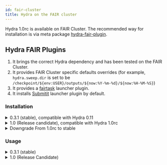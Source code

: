 ```yaml
---
id: fair-cluster
title: Hydra on the FAIR cluster
---
```


Hydra 1.0rc is available on FAIR Cluster. The recommended way for installation is via meta package [hydra-fair-plugin](https://github.com/fairinternal/hydra-fair-plugins).

## Hydra FAIR Plugins
1. It brings the correct Hydra dependency and has been tested on the FAIR Cluster.
2. It provides FAIR Cluster specific defaults overrides (for example, ```hydra.sweep.dir``` is set to be ```/checkpoint/${env:USER}/outputs/${now:%Y-%m-%d}/${now:%H-%M-%S}```)
3. It provides a [fairtask](https://github.com/fairinternal/fairtask) launcher plugin.
4. It installs [Submitit](https://github.com/facebookincubator/submitit) launcher plugin by default.

### Installation
<details>
<summary>0.3.1 (stable), compatible with Hydra 0.11</summary>

### Clean Install
 
```commandline
pip install hydra-fair-plugins
```

The dependency installed looks like
```commandline
$ pip freeze | grep hydra
hydra-core==0.11.3
hydra-fair-cluster==0.1.4
hydra-fair-plugins==0.3.1
hydra-fairtask==0.1.8
hydra-submitit==0.2.0
```
</details>

<details>
<summary>1.0 (Release candidate), compatible with Hydra 1.0rc</summary>

With [`Submitit`](https://github.com/facebookincubator/submitit) open sourced, the corresponding plugin has been moved [here](https://github.com/facebookresearch/hydra/tree/master/plugins/hydra_submitit_launcher). Read this [doc](https://hydra.cc/docs/next/plugins/submitit_launcher/) on installation/usage info.

### Clean Install
 
```commandline
pip install hydra-fair-plugins  --pre --upgrade --upgrade-strategy=eager
```

### Upgrade from stable
 
```commandline
# Remove legacy fair internal submitit launcher plugin
pip uninstall hydra-submitit -y
pip install hydra-fair-plugins  --pre --upgrade --upgrade-strategy=eager
```
Check out [Hydra documentation](https://hydra.cc/docs/next/plugins/submitit_launcher) for  more info on ```Submitit``` launcher plugin.


The depedency looks like 
```commandline
$ pip freeze | grep hydra
hydra-core==1.0.0rc1
hydra-fair-cluster==1.0.0rc1
hydra-fair-plugins==1.0.0rc1
hydra-fairtask==1.0.0rc1
hydra-submitit-launcher==1.0.0rc3
```

Please refer to [Hydra upgrades](https://hydra.cc/docs/next/upgrades/0.11_to_1.0/config_path_changes) on what changes are needed for your app for upgrading to Hydra 1.0
</details>

<details>
<summary>Downgrade From 1.0rc to stable</summary>

Downgrade to stable in case you run into issues and need to be unblocked immediately.
 
```commandline
pip freeze | grep hydra | xargs pip uninstall -y
pip install hydra-fair-plugins
```
</details>

### Usage

<details>
 <summary>0.3.1 (stable)</summary>
 
Once the plugins are installed, you can launch to the FAIR cluster by appending hydra/launcher=fairtask or hydra/launcher=submitit
for example:

```
 python my_app.py -m hydra/launcher=submitit db=mysql,postgresql
# or
 python my_app.py -m hydra/launcher=fairtask db=mysql,postgresql
```

Both hydra-submitit and hydra-fairtask are providing sensible defaults for their configuration ([Submitit](https://github.com/fairinternal/hydra-fair-plugins/blob/master/plugins/hydra-submitit/hydra_plugins/submitit/conf/hydra/launcher/submitit.yaml), [fairtask](https://github.com/fairinternal/hydra-fair-plugins/blob/master/plugins/hydra-fairtask/hydra_plugins/fairtask/conf/hydra/launcher/fairtask.yaml))

You can customize fairtask/submitit behavior much like you can customize anything else, from the command line or by overriding in your config file or composing in alternative launcher configuration.
You can view the Hydra config (which includes the config for submitit or fairtask) with this command:
```
python my_app.py hydra/launcher=submitit --cfg=hydra
```
</details>


<details>
 <summary>1.0 (Release Candidate)</summary>
 

For 1.0, ```fairtask``` usage remains the same. To use ```Submitit```, the command changes to:

```commandline
python my_app.py -m hydra/launcher=submitit_slurm db=mysql,postgresql
```

More info on ```Submitit``` launcher can be found [here](https://hydra.cc/docs/next/plugins/submitit_launcher)

</details>